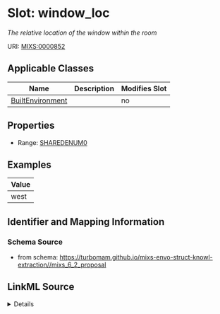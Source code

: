 # Slot: window_loc


_The relative location of the window within the room_



URI: [MIXS:0000852](https://w3id.org/mixs/0000852)



<!-- no inheritance hierarchy -->




## Applicable Classes

| Name | Description | Modifies Slot |
| --- | --- | --- |
[BuiltEnvironment](BuiltEnvironment.md) |  |  no  |







## Properties

* Range: [SHAREDENUM0](SHAREDENUM0.md)






## Examples

| Value |
| --- |
| west |

## Identifier and Mapping Information







### Schema Source


* from schema: https://turbomam.github.io/mixs-envo-struct-knowl-extraction//mixs_6_2_proposal




## LinkML Source

<details>
```yaml
name: window_loc
description: The relative location of the window within the room
title: window location
notes:
- location
- window
examples:
- value: west
from_schema: https://turbomam.github.io/mixs-envo-struct-knowl-extraction//mixs_6_2_proposal
rank: 1000
slot_uri: MIXS:0000852
multivalued: false
alias: window_loc
domain_of:
- BuiltEnvironment
range: SHARED_ENUM_0
required: false
recommended: false

```
</details>
